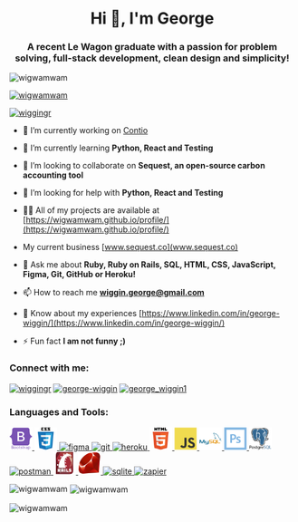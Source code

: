 <h1 align="center">Hi 👋, I'm George</h1>
<h3 align="center">A recent Le Wagon graduate with a passion for problem solving, full-stack development, clean design and simplicity!</h3>

<p align="left"> <img src="https://komarev.com/ghpvc/?username=wigwamwam&label=Profile%20views&color=0e75b6&style=flat" alt="wigwamwam" /> </p>

<p align="left"> <a href="https://github.com/ryo-ma/github-profile-trophy"><img src="https://github-profile-trophy.vercel.app/?username=wigwamwam" alt="wigwamwam" /></a> </p>

<p align="left"> <a href="https://twitter.com/wiggingr" target="blank"><img src="https://img.shields.io/twitter/follow/wiggingr?logo=twitter&style=for-the-badge" alt="wiggingr" /></a> </p>

- 🔭 I’m currently working on [Contio](http://www.contio.xyz/)

- 🌱 I’m currently learning **Python, React and Testing**

- 👯 I’m looking to collaborate on **Sequest, an open-source carbon accounting tool**

- 🤝 I’m looking for help with **Python, React and Testing**

- 👨‍💻 All of my projects are available at [https://wigwamwam.github.io/profile/](https://wigwamwam.github.io/profile/)

- My current business [www.sequest.co](www.sequest.co)

- 💬 Ask me about **Ruby, Ruby on Rails, SQL, HTML, CSS, JavaScript, Figma, Git, GitHub or Heroku!**

- 📫 How to reach me **wiggin.george@gmail.com**

- 📄 Know about my experiences [https://www.linkedin.com/in/george-wiggin/](https://www.linkedin.com/in/george-wiggin/)

- ⚡ Fun fact **I am not funny ;)**

<h3 align="left">Connect with me:</h3>
<p align="left">
<a href="https://twitter.com/wiggingr" target="blank"><img align="center" src="https://raw.githubusercontent.com/rahuldkjain/github-profile-readme-generator/master/src/images/icons/Social/twitter.svg" alt="wiggingr" height="30" width="40" /></a>
<a href="https://linkedin.com/in/george-wiggin" target="blank"><img align="center" src="https://raw.githubusercontent.com/rahuldkjain/github-profile-readme-generator/master/src/images/icons/Social/linked-in-alt.svg" alt="george-wiggin" height="30" width="40" /></a>
<a href="https://instagram.com/george_wiggin1" target="blank"><img align="center" src="https://raw.githubusercontent.com/rahuldkjain/github-profile-readme-generator/master/src/images/icons/Social/instagram.svg" alt="george_wiggin1" height="30" width="40" /></a>
</p>

<h3 align="left">Languages and Tools:</h3>
<p align="left"> <a href="https://getbootstrap.com" target="_blank" rel="noreferrer"> <img src="https://raw.githubusercontent.com/devicons/devicon/master/icons/bootstrap/bootstrap-plain-wordmark.svg" alt="bootstrap" width="40" height="40"/> </a> <a href="https://www.w3schools.com/css/" target="_blank" rel="noreferrer"> <img src="https://raw.githubusercontent.com/devicons/devicon/master/icons/css3/css3-original-wordmark.svg" alt="css3" width="40" height="40"/> </a> <a href="https://www.figma.com/" target="_blank" rel="noreferrer"> <img src="https://www.vectorlogo.zone/logos/figma/figma-icon.svg" alt="figma" width="40" height="40"/> </a> <a href="https://git-scm.com/" target="_blank" rel="noreferrer"> <img src="https://www.vectorlogo.zone/logos/git-scm/git-scm-icon.svg" alt="git" width="40" height="40"/> </a> <a href="https://heroku.com" target="_blank" rel="noreferrer"> <img src="https://www.vectorlogo.zone/logos/heroku/heroku-icon.svg" alt="heroku" width="40" height="40"/> </a> <a href="https://www.w3.org/html/" target="_blank" rel="noreferrer"> <img src="https://raw.githubusercontent.com/devicons/devicon/master/icons/html5/html5-original-wordmark.svg" alt="html5" width="40" height="40"/> </a> <a href="https://developer.mozilla.org/en-US/docs/Web/JavaScript" target="_blank" rel="noreferrer"> <img src="https://raw.githubusercontent.com/devicons/devicon/master/icons/javascript/javascript-original.svg" alt="javascript" width="40" height="40"/> </a> <a href="https://www.mysql.com/" target="_blank" rel="noreferrer"> <img src="https://raw.githubusercontent.com/devicons/devicon/master/icons/mysql/mysql-original-wordmark.svg" alt="mysql" width="40" height="40"/> </a> <a href="https://www.photoshop.com/en" target="_blank" rel="noreferrer"> <img src="https://raw.githubusercontent.com/devicons/devicon/master/icons/photoshop/photoshop-line.svg" alt="photoshop" width="40" height="40"/> </a> <a href="https://www.postgresql.org" target="_blank" rel="noreferrer"> <img src="https://raw.githubusercontent.com/devicons/devicon/master/icons/postgresql/postgresql-original-wordmark.svg" alt="postgresql" width="40" height="40"/> </a> <a href="https://postman.com" target="_blank" rel="noreferrer"> <img src="https://www.vectorlogo.zone/logos/getpostman/getpostman-icon.svg" alt="postman" width="40" height="40"/> </a> <a href="https://rubyonrails.org" target="_blank" rel="noreferrer"> <img src="https://raw.githubusercontent.com/devicons/devicon/master/icons/rails/rails-original-wordmark.svg" alt="rails" width="40" height="40"/> </a> <a href="https://www.ruby-lang.org/en/" target="_blank" rel="noreferrer"> <img src="https://raw.githubusercontent.com/devicons/devicon/master/icons/ruby/ruby-original.svg" alt="ruby" width="40" height="40"/> </a> <a href="https://www.sqlite.org/" target="_blank" rel="noreferrer"> <img src="https://www.vectorlogo.zone/logos/sqlite/sqlite-icon.svg" alt="sqlite" width="40" height="40"/> </a> <a href="https://zapier.com" target="_blank" rel="noreferrer"> <img src="https://www.vectorlogo.zone/logos/zapier/zapier-icon.svg" alt="zapier" width="40" height="40"/> </a> </p>

<p><img align="left" src="https://github-readme-stats.vercel.app/api/top-langs?username=wigwamwam&show_icons=true&locale=en&layout=compact" alt="wigwamwam" /></p>

<p>&nbsp;<img align="center" src="https://github-readme-stats.vercel.app/api?username=wigwamwam&show_icons=true&locale=en" alt="wigwamwam" /></p>

<p><img align="center" src="https://github-readme-streak-stats.herokuapp.com/?user=wigwamwam&" alt="wigwamwam" /></p>
